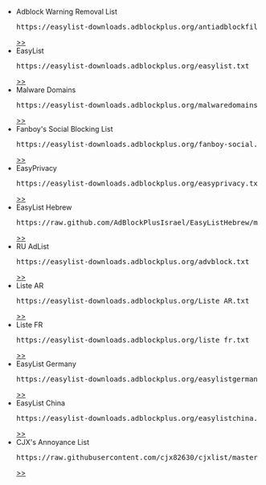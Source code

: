 <ul>

<li>
Adblock Warning Removal List
<pre>https://easylist-downloads.adblockplus.org/antiadblockfilters.txt</pre> <a href="https://easylist-downloads.adblockplus.org/antiadblockfilters.txt" target="_blank">&gt;&gt;</a>
</li>

<li>
EasyList
<pre>https://easylist-downloads.adblockplus.org/easylist.txt</pre> <a href="https://easylist-downloads.adblockplus.org/easylist.txt" target="_blank">&gt;&gt;</a>
</li>

<li>
Malware Domains
<pre>https://easylist-downloads.adblockplus.org/malwaredomains_full.txt</pre> <a href="https://easylist-downloads.adblockplus.org/malwaredomains_full.txt" target="_blank">&gt;&gt;</a>
</li>

<li>
Fanboy's Social Blocking List
<pre>https://easylist-downloads.adblockplus.org/fanboy-social.txt</pre> <a href="https://easylist-downloads.adblockplus.org/fanboy-social.txt" target="_blank">&gt;&gt;</a>
</li>

<li>
EasyPrivacy
<pre>https://easylist-downloads.adblockplus.org/easyprivacy.txt</pre> <a href="https://easylist-downloads.adblockplus.org/easyprivacy.txt" target="_blank">&gt;&gt;</a>
</li>

<li>
EasyList Hebrew
<pre>https://raw.github.com/AdBlockPlusIsrael/EasyListHebrew/master/EasyListHebrew.txt</pre> <a href="https://raw.github.com/AdBlockPlusIsrael/EasyListHebrew/master/EasyListHebrew.txt" target="_blank">&gt;&gt;</a>
</li>

<li>
RU AdList
<pre>https://easylist-downloads.adblockplus.org/advblock.txt</pre> <a href="https://easylist-downloads.adblockplus.org/advblock.txt" target="_blank">&gt;&gt;</a>
</li>

<li>
Liste AR
<pre>https://easylist-downloads.adblockplus.org/Liste_AR.txt</pre> <a href="https://easylist-downloads.adblockplus.org/Liste_AR.txt" target="_blank">&gt;&gt;</a>

</li>

<li>
Liste FR
<pre>https://easylist-downloads.adblockplus.org/liste_fr.txt</pre> <a href="https://easylist-downloads.adblockplus.org/liste_fr.txt" target="_blank">&gt;&gt;</a>
</li>

<li>
EasyList Germany
<pre>https://easylist-downloads.adblockplus.org/easylistgermany.txt</pre> <a href="https://easylist-downloads.adblockplus.org/easylistgermany.txt" target="_blank">&gt;&gt;</a>

</li>

<li>
EasyList China
<pre>https://easylist-downloads.adblockplus.org/easylistchina.txt</pre> <a href="https://easylist-downloads.adblockplus.org/easylistchina.txt" target="_blank">&gt;&gt;</a>
</li>

<li>
CJX's Annoyance List
<pre>https://raw.githubusercontent.com/cjx82630/cjxlist/master/cjx-annoyance.txt</pre> <a href="https://raw.githubusercontent.com/cjx82630/cjxlist/master/cjx-annoyance.txt" target="_blank">&gt;&gt;</a>
</li>

</ul>